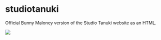 # studiotanuki
Official Bunny Maloney version of the Studio Tanuki website as an HTML.

[![](https://web.archive.org/web/20090208173742im_/http://studiotanuki.com/images/splash/tanuki_splash_logo.gif)](https://unknownperson-503.github.io/studiotanuki/index.html)

